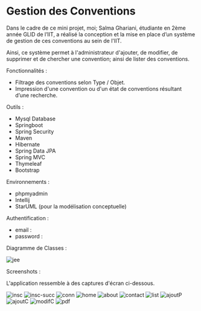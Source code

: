 # **Gestion des Conventions**

 Dans le cadre de ce mini projet, moi; Salma Ghariani, étudiante en 2ème année GLID de l’IIT, a réalisé la conception et la mise en place d’un système de gestion de ces conventions au sein de l'IIT. 
 
 Ainsi, ce système permet à l'administrateur d'ajouter, de modifier, de supprimer et de chercher une convention; ainsi de lister des conventions. 
 
 Fonctionnalités :
 
 * Filtrage des conventions selon Type / Objet.
 * Impression d'une convention ou d'un état de conventions résultant d’une recherche.
 
Outils :
 
 * Mysql Database
 * Springboot
 * Spring Security
 * Maven
 * Hibernate 
 * Spring Data JPA 
 * Spring MVC 
 * Thymeleaf
 * Bootstrap
 
 Environnements :
 
 * phpmyadmin
 * Intellij
 * StarUML (pour la  modélisation conceptuelle)
 
 Authentification :
 
 * email : 
 * password : 
 
 Diagramme de Classes :

![jee](/uploads/0e1c7cbe45608b0d390150f2d8a3a34d/jee.png)
             
 Screenshots : 

L'application ressemble à des captures d'écran ci-dessous.

![insc](/uploads/8cc488704674aa52f2342ea6c139e9a3/insc.png)
![insc-succ](/uploads/bbf0d5c5f01e029c82d2609219f7ae67/insc-succ.png)
![conn](/uploads/40e7f83750c7b0596dbab6fbf2f808a7/conn.png)
![home](/uploads/11f42701616cbe44c20d7355e2679dca/home.png)
![about](/uploads/2d3388d6454ec8a5057dc19e9685f904/about.png)
![contact](/uploads/a9bbe8793df143ac179fdcfc8367c54e/contact.png)
![list](/uploads/11bd680ac11a67c71a9ffebbbe3b205c/list.png)
![ajoutP](/uploads/1865b6fd8c7d26aa8aec2573b6b918a2/ajoutP.png)
![ajoutC](/uploads/f521dad882233d6bf545800d4c7ba4bf/ajoutC.png)
![modifC](/uploads/c3255e349964dcab3e8967aa085ac0bd/modifC.png)
![pdf](/uploads/1607fad542e2687674dd181e58123ec6/pdf.png)


              